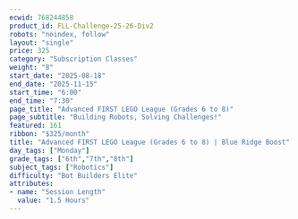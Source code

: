 ```yaml
---
ecwid: 768244858
product_id: FLL-Challenge-25-26-Div2
robots: "noindex, follow"
layout: "single"
price: 325
category: "Subscription Classes"
weight: "8"
start_date: "2025-08-18"
end_date: "2025-11-15"
start_time: "6:00"
end_time: "7:30"
page_title: "Advanced FIRST LEGO League (Grades 6 to 8)"
page_subtitle: "Building Robots, Solving Challenges!"
featured: 161
ribbon: "$325/month"
title: "Advanced FIRST LEGO League (Grades 6 to 8) | Blue Ridge Boost"
day_tags: ["Monday"]
grade_tags: ["6th","7th","8th"]
subject_tags: ["Robotics"]
difficulty: "Bot Builders Elite"
attributes:
- name: "Session Length"
  value: "1.5 Hours"
---
```

